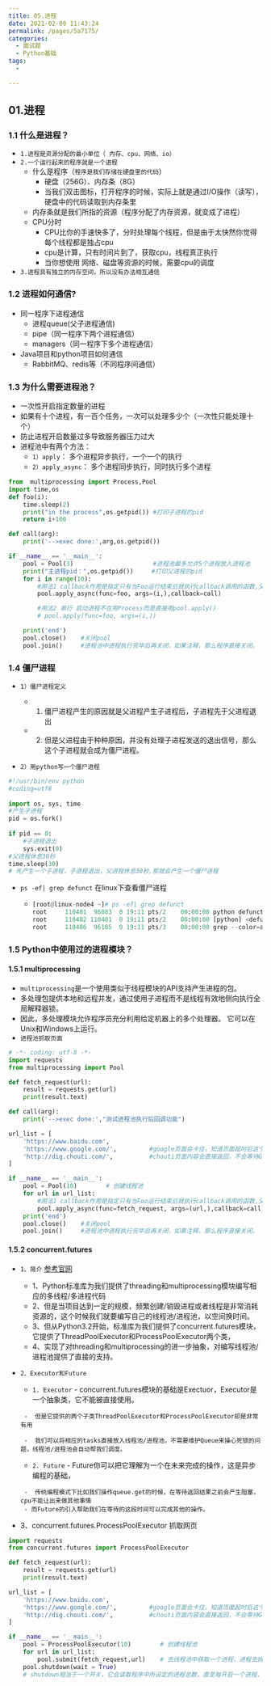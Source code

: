 ```yaml
---
title: 05.进程
date: 2021-02-09 11:43:24
permalink: /pages/5a7175/
categories:
  - 面试题
  - Python基础
tags:
  - 

---
```


## 01.进程

### 1.1 什么是进程？

- `1.进程是资源分配的最小单位（ 内存、cpu、网络、io）`
- `2.一个运行起来的程序就是一个进程`
  - 什么是程序（`程序是我们存储在硬盘里的代码`）
    -  硬盘（256G）、内存条（8G）
    -  当我们双击图标，打开程序的时候，实际上就是通过I/O操作（读写），硬盘中的代码读取到内存条里
  - 内存条就是我们所指的资源（程序分配了内存资源，就变成了进程）
  - CPU分时
    - CPU比你的手速快多了，分时处理每个线程，但是由于太快然你觉得每个线程都是独占cpu
    - cpu是计算，只有时间片到了，获取cpu，线程真正执行
    - 当你想使用 网络、磁盘等资源的时候，需要cpu的调度
- `3.进程具有独立的内存空间，所以没有办法相互通信`

### 1.2 进程如何通信?

- 同一程序下进程通信
  -  进程queue(父子进程通信)
  -  pipe（同一程序下两个进程通信）
  -  managers（同一程序下多个进程通信）
- Java项目和python项目如何通信
  -  RabbitMQ、redis等（不同程序间通信）

### 1.3 为什么需要进程池？

- 一次性开启指定数量的进程
- 如果有十个进程，有一百个任务，一次可以处理多少个（一次性只能处理十个）
- 防止进程开启数量过多导致服务器压力过大
- 进程池中有两个方法：
  - `1）apply`： 多个进程异步执行，一个一个的执行
  - `2）apply_async`： 多个进程同步执行，同时执行多个进程

```python
from  multiprocessing import Process,Pool
import time,os
def foo(i):
    time.sleep(2)
    print("in the process",os.getpid()) #打印子进程的pid
    return i+100

def call(arg):
    print('-->exec done:',arg,os.getpid())

if __name__ == '__main__':
    pool = Pool(3)                      #进程池最多允许5个进程放入进程池
    print("主进程pid：",os.getpid())     #打印父进程的pid
    for i in range(10):
        #用法1 callback作用是指定只有当Foo运行结束后就执行callback调用的函数,父进程调用的callback函数
        pool.apply_async(func=foo, args=(i,),callback=call)

        #用法2 串行 启动进程不在用Process而是直接用pool.apply()
        # pool.apply(func=foo, args=(i,))

    print('end')
    pool.close()    #关闭pool
    pool.join()     #进程池中进程执行完毕后再关闭，如果注释，那么程序直接关闭。
```

### 1.4 僵尸进程

- `1）僵尸进程定义`
  - 1. 僵尸进程产生的原因就是父进程产生子进程后，子进程先于父进程退出
  - 2. 但是父进程由于种种原因，并没有处理子进程发送的退出信号，那么这个子进程就会成为僵尸进程。

- `2）用python写一个僵尸进程`

```python
#!/usr/bin/env python
#coding=utf8
 
import os, sys, time
#产生子进程
pid = os.fork()
 
if pid == 0:
    #子进程退出
    sys.exit(0)
#父进程休息30秒
time.sleep(30)
# 先产生一个子进程，子进程退出，父进程休息30秒,那就会产生一个僵尸进程
```

- `ps -ef| grep defunct` 在linux下查看僵尸进程

  - ```python
    [root@linux-node4 ~]# ps -ef| grep defunct
    root     110401  96083  0 19:11 pts/2    00:00:00 python defunct.py
    root     110402 110401  0 19:11 pts/2    00:00:00 [python] <defunct>
    root     110406  96105  0 19:11 pts/3    00:00:00 grep --color=auto defunct
    ```

### 1.5 Python中使用过的进程模块？

#### 1.5.1 multiprocessing

- `multiprocessing`是一个使用类似于线程模块的API支持产生进程的包。 
- 多处理包提供本地和远程并发，通过使用子进程而不是线程有效地侧向执行全局解释器锁。 
- 因此，多处理模块允许程序员充分利用给定机器上的多个处理器。 它可以在Unix和Windows上运行。
- ``进程池抓取页面``

```python
# -*- coding: utf-8 -*-
import requests
from multiprocessing import Pool

def fetch_request(url):
    result = requests.get(url)
    print(result.text)

def call(arg):
    print('-->exec done:',"测试进程池执行后回调功能")

url_list = [
    'https://www.baidu.com',
    'https://www.google.com/',         #google页面会卡住，知道页面超时后这个进程才结束
    'http://dig.chouti.com/',          #chouti页面内容会直接返回，不会等待Google页面的返回
]

if __name__ == '__main__':
    pool = Pool(10)        # 创建线程池
    for url in url_list:
        #用法1 callback作用是指定只有当Foo运行结束后就执行callback调用的函数,父进程调用的callback函数
        pool.apply_async(func=fetch_request, args=(url,),callback=call)
    print('end')
    pool.close()    #关闭pool
    pool.join()     #进程池中进程执行完毕后再关闭，如果注释，那么程序直接关闭。
```

#### 1.5.2 concurrent.futures

- `1、简介` [参考官网](https://docs.python.org/3/library/concurrent.futures.html)
  - 1、Python标准库为我们提供了threading和multiprocessing模块编写相应的多线程/多进程代码
  - 2、但是当项目达到一定的规模，频繁创建/销毁进程或者线程是非常消耗资源的，这个时候我们就要编写自己的线程池/进程池，以空间换时间。
  - 3、但从Python3.2开始，标准库为我们提供了concurrent.futures模块，它提供了ThreadPoolExecutor和ProcessPoolExecutor两个类，
  - 4、实现了对threading和multiprocessing的进一步抽象，对编写线程池/进程池提供了直接的支持。

- `2、Executor和Future`
     -  `1. Executor`
       -  concurrent.futures模块的基础是Exectuor，Executor是一个抽象类，它不能被直接使用。
       
       -  但是它提供的两个子类ThreadPoolExecutor和ProcessPoolExecutor却是非常有用
       
       -  我们可以将相应的tasks直接放入线程池/进程池，不需要维护Queue来操心死锁的问题，线程池/进程池会自动帮我们调度。
       
     -  `2. Future`
       -  Future你可以把它理解为一个在未来完成的操作，这是异步编程的基础，
       
       -  传统编程模式下比如我们操作queue.get的时候，在等待返回结果之前会产生阻塞，cpu不能让出来做其他事情
       - 而Future的引入帮助我们在等待的这段时间可以完成其他的操作。

- 3、concurrent.futures.ProcessPoolExecutor 抓取网页

```python
import requests
from concurrent.futures import ProcessPoolExecutor

def fetch_request(url):
    result = requests.get(url)
    print(result.text)

url_list = [
    'https://www.baidu.com',
    'https://www.google.com/',         #google页面会卡住，知道页面超时后这个进程才结束
    'http://dig.chouti.com/',          #chouti页面内容会直接返回，不会等待Google页面的返回
]

if __name__ == '__main__':
    pool = ProcessPoolExecutor(10)        # 创建线程池
    for url in url_list:
        pool.submit(fetch_request,url)    # 去线程池中获取一个进程，进程去执行fetch_request方法
    pool.shutdown(wait = True)
    # shutdown相当于一个开关，它会读取程序中所设定的进程总数，直至每开启一个进程，它读取设定的总数就会减一，直至为0时便会打印主线程
```


